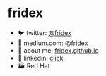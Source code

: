 # fridex

* 🐦 twitter: [@fridex](https://twitter.com/fridex)
* 📜 medium.com: [@fridex](https://medium.com/@fridex)
* 🧐 about me: [fridex.github.io](https://fridex.github.io/)
* 🧠 linkedin: [click](https://www.linkedin.com/in/fridol%C3%ADn-pokorn%C3%BD-b382b240/)
* 🏭 Red Hat

